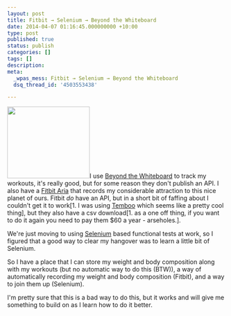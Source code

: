 ```yaml
---
layout: post
title: Fitbit → Selenium → Beyond the Whiteboard
date: 2014-04-07 01:16:45.000000000 +10:00
type: post
published: true
status: publish
categories: []
tags: []
description:
meta:
  _wpas_mess: Fitbit → Selenium → Beyond the Whiteboard
  dsq_thread_id: '4503553438'

---
```

<p><a href="https://www.fitbit.com/au/aria?gclid=CM7Pr-2Vzb0CFYWXvQodJqAAYw"><img class="alignright" alt="" src="{{ site.baseurl }}/assets/simple.b-dis-png.h90165c3211e4edcba5f3ffc6f98427ad.pack?items=%2Fcontent%2Fassets%2Fonezip%2Fimages%2Fproducts%2Faria%2Fwhite_top.png" width="190" height="165" /></a>I use <a href="http://beyondthewhiteboard.com/">Beyond the Whiteboard</a> to track my workouts, it's really good, but for some reason they don't publish an API. I also have a <a href="https://www.fitbit.com/au/aria">Fitbit Aria</a> that records my considerable attraction to this nice planet of ours. Fitbit <em>do</em> have an API, but in a short bit of faffing about I couldn't get it to work[1. I was using <a href="http://Temboo.com">Temboo</a> which seems like a pretty cool thing], but they also have a csv download[1. as a one off thing, if you want to do it again you need to pay them $60 a year - arseholes.].</p>
<p>We're just moving to using <a href="http://en.wikipedia.org/wiki/Selenium_(software)">Selenium</a> based functional tests at work, so I figured that a good way to clear my hangover was to learn a little bit of Selenium.</p>
<p>So I have a place that I can store my weight and body composition along with my workouts (but no automatic way to do this (BTW)), a way of automatically recording my weight and body composition (Fitbit), and a way to join them up (Selenium).</p>
<p><script src="https://gist.github.com/notionparallax/10013450.js"></script></p>
<p>I'm pretty sure that this is a bad way to do this, but it works and will give me something to build on as I learn how to do it better.</p>


[^1]: I was using <a href="http://Temboo.com">Temboo</a> which seems like a pretty cool thing

[^2]: as a one off thing, if you want to do it again you need to pay them $60 a year - arseholes.

